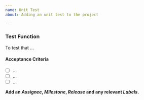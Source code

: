 ```yaml
---
name: Unit Test
about: Adding an unit test to the project

---
```


### Test Function
To test that ...

#### Acceptance Criteria
- [ ] ...
- [ ] ...
- [ ] ...

**Add an _Assignee_, _Milestone_, _Release_ and any relevant _Labels_.**

